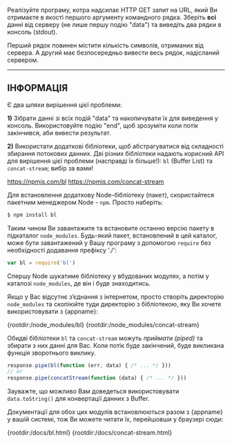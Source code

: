 Реалізуйте програму, котра надсилає HTTP GET запит на URL, який Ви отримаєте в якості першого аргументу командного рядка. Зберіть **всі** данні від серверу (не лише першу подію "data") та виведіть два рядки в консоль (stdout).

Перший рядок повинен містити кількість символів, отриманих від сервера. А другий має безпосередньо вивести весь рядок, надісланий сервером.

----------------------------------------------------------------------
## ІНФОРМАЦІЯ

Є два шляхи вирішення цієї проблеми:

**1)** Зібрати данні зі всіх подій "data" та накопичувати їх для виведення у консоль. Використовуйте подію "end", щоб зрозуміти коли потік закінчився, аби вивести результат.

**2)** Використати додаткові бібліотеки, щоб абстрагуватися від складності збирання потокових данних. Дві різних бібліотеки надають корисний АРІ для вирішення цієї проблеми (насправді їх більше!): `bl` (Buffer List) та `concat-stream`; вибір за вами!

  <https://npmjs.com/bl>
  <https://npmjs.com/concat-stream>

Для встановлення додаткову Node-бібліотеку (пакет), скористайтеся пакетним менеджером Node - `npm`. Просто наберіть:

```sh
$ npm install bl
```

Таким чином Ви завантажите та встановите останню версію пакету в підкаталог `node_modules`. Будь-який пакет, встановлений в цей каталог, може бути завантажений у Вашу програму з допомогою `require`  без необхідності додавання префіксу './':

```js
var bl = require('bl')
```

Спершу Node шукатиме бібліотеку у вбудованих модулях, а потім у каталозі `node_modules`, де він і буде знаходитись.

Якщо у Вас відсутнє з’єднання з інтернетом, просто створіть директорію `node_modules` та скопіюйте туди директорію з бібліотекою, яку Ви хочете використовувати з {appname}:

  {rootdir:/node_modules/bl}
  {rootdir:/node_modules/concat-stream}

Обидві бібліотеки `bl` та `concat-stream` можуть *приймати (piped)* та збирати з них данні для Вас. Коли потік буде закінчений, буде викликана функція зворотнього виклику.

```js
response.pipe(bl(function (err, data) { /* ... */ }))
// or
response.pipe(concatStream(function (data) { /* ... */ }))
```

Зауважте, що можливо Вам доведеться використовувати `data.toString()` для конвертації данних з Buffer.

Документації для обох цих модулів встановлюються разом з {appname} у вашій системі, тож Ви можете читати їх, перейшовши у браузері сюди:

  {rootdir:/docs/bl.html}
  {rootdir:/docs/concat-stream.html}
